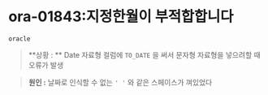 # ora-01843:지정한월이 부적합합니다
`oracle`

>**상황 : **
Date 자료형 컬럼에 `TO_DATE` 을 써서 문자형 자료형을 넣으려할 때 오류가 발생

> **원인 :**
날짜로 인식할 수 없는 `' '` 와 같은 스페이스가 껴있었다


